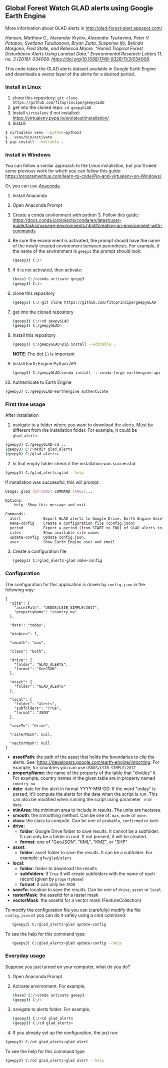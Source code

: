 ## Global Forest Watch GLAD alerts using Google Earth Engine

More information about GLAD alerts in http://glad-forest-alert.appspot.com/

*Hansen, Matthew C., Alexander Krylov, Alexandra Tyukavina, Peter V. Potapov, Svetlana Turubanova, Bryan Zutta, Suspense Ifo, Belinda Margono, Fred Stolle, and Rebecca Moore. “Humid Tropical Forest Disturbance Alerts Using Landsat Data.” Environmental Research Letters 11, no. 3 (2016): 034008. https://doi.org/10.1088/1748-9326/11/3/034008.*

This code takes the GLAD alerts dataset available in Google Earth Engine and downloads a vector layer of the alerts for a desired period.

### Install in Linux

1. clone this repository: `git clone https://github.com/fitoprincipe/geepyGLAD`
2. get into the cloned repo: `cd geepyGLAD`
3. Install `virtualenv` if not installed: https://virtualenv.pypa.io/en/latest/installation/ 
3. Install:

```bash
$ virtualenv venv --python=python3
$ . venv/bin/activate
$ pip install --editable .
```

### Install in Windows

You can follow a similar approach to the Linux installation, but you'll need some previous work for which you can follow this guide: https://programwithus.com/learn-to-code/Pip-and-virtualenv-on-Windows/

Or, you can use [Anaconda](https://www.anaconda.com/).

1. Install Anaconda

2. Open Anaconda Prompt

3. Create a conda environment with python 3. Follow this guide: https://docs.conda.io/projects/conda/en/latest/user-guide/tasks/manage-environments.html#creating-an-environment-with-commands

4. Be sure the environment is activated, the prompt should have the name of the newly created environment between parenthesis. For example, if the name of the environment is `geepy3` the prompt should look:

   ``` bash
   (geepy3) C:/>
   ```
   
5. If it is not activated, then activate:

   ``` bash
   (base) C:/>conda activate geepy3
   (geepy3) C:/>
   ```
   
6. clone this repository
   
   ``` bash   
   (geepy3) C:/>git clone https://github.com/fitoprincipe/geepyGLAD
   ```
   
7. get into the cloned repository
   ``` bash
   (geepy3) C:/>cd geepyGLAD
   (geepy3) C:/geepyGLAD>
   ```
   
8. Install this repository
   ``` bash   
   (geepy3) C:/geepyGLAD>pip install --editable .
   ```
   **NOTE**: The dot (.) is important
   
9. Install Earth Engine Python API
   ``` bash   
   (geepy3) C:/geepyGLAD>conda install -c conda-forge earthengine-api
   ```
10. Authenticate to Earth Engine
   ``` bash   
   (geepy3) C:/geepyGLAD>earthengine authenticate
   ```
### First time usage

After installation

1. navigate to a folder where you want to download the alerts. Must be different from the installation folder. For example, it could be `glad_alerts`:

``` bash
(geepy3) C:/geepyGLAD>cd ..
(geepy3) C:/>mkdir glad_alerts
(geepy3) C:/glad_alerts>
```

2. In that empty folder check if the installation was successful:

``` bash
(geepy3) C:/glad_alerts>glad --help
```
If installation was successful, this will prompt:
``` bash
Usage: glad [OPTIONS] COMMAND [ARGS]...

Options:
  --help  Show this message and exit.

Commands:
  alert          Export GLAD alerts to Google Drive, Earth Engine Asset or...
  make-config    Create a configuration file (config.json)
  period         Export a period (from START to END) of GLAD alerts to...
  sites          Show available site names
  update-config  Update config.json.
  user           Show Earth Engine user and email
```

3. Create a configuration file

   ``` bash
   (geepy3) C:/glad_alerts>glad make-config
   ```

### Configuration

The configuration for this application is driven by `config.json` in the following way:

```
{
  "site": {
    "assetPath": "USDOS/LSIB_SIMPLE/2017", 
    "propertyName": "country_na"
  },

  "date": "today",

  "minArea": 1,

  "smooth": "max",
  
  "class": "both",

  "drive": {
    "folder": "GLAD_ALERTS",
    "format": "GeoJSON"
  },

  "asset": {
    "folder": "GLAD_ALERTS"
  },

  "local": {
    "folder": "alerts",
    "subfolders": "True",
    "format": "JSON"
  },
     
  "saveTo": "drive",
  
  "rasterMask": null,

  "vectorMask": null
}
```
- **assetPath**: the path of the asset that holds the boundaries to clip the 
alerts. See: https://developers.google.com/earth-engine/importing. For example,
for countries you can use `USDOS/LSIB_SIMPLE/2017`
- **propertyName**: the name of the property of the table that "divides" it.
For example, country names in the given table are in property named `country_na`
- **date**: date for the alert in format YYYY-MM-DD. If the word "today" is
parsed, it'll compute the alerts for the date when the script is run. This can
also be modified when running the script using parameter `-d` or  `--date`.
- **minArea**: the minimum area to include in results. The units are hectares.
- **smooth**: the smoothing method. Can be one of: `max`, `mode` or `none`.
- **class**: the class to compute. Can be one of `probable`, `confirmed` or `both`
- **drive**:
  - **folder**: Google Drive folder to save results. It cannot be a subfolder.
  It can only be a folder in root. If not present, it will be created.
  - **format**: one of "GeoJSON", "KML", "KMZ", or "SHP"
- **asset**:
  - **folder**: asset folder to save the results. It can be a subfolder. For
  example: `gfw/glad/alers`
- **local**:
  - **folder**: folder to download the results
  - **subfolders**: if `True` it will create subfolders with the name of each
  record (given by `propertyName`)
  - **format**: it can only be `JSON`
- **saveTo**: location to save the results. Can be one of `drive`, `asset` or
`local`
- **rasterMask**: the assetId for a raster mask
- **vectorMask**: the assetId for a vector mask (FeatureCollection)

To modify the configuration file you can (carefully) modify the file `config.json` or you can do it safely using a cmd command:

``` bash
   (geepy3) C:/glad_alerts>glad update-config
```

To see the help for this command type
``` bash
   (geepy3) C:/glad_alerts>glad update-config --help
```

### Everyday usage

Suppose you just turned on your computer, what do you do?

1. Open Anaconda Prompt

2. Activate environment. For example,

   ``` bash
   (base) C:/>conda activate geepy3
   (geepy3) C:/>
   ```

3. navigate to alerts folder. For example,
   ``` bash
   (geepy3) C:/>cd glad_alerts
   (geepy3) C:/cd glad_alerts>
   ```

4.  If you already set up the configuration, the just run:
   ``` bash   
   (geepy3) C:/cd glad_alerts>glad alert
   ```
   To see the help for this command type
   ``` bash   
   (geepy3) C:/cd glad_alerts>glad alert --help
   ```